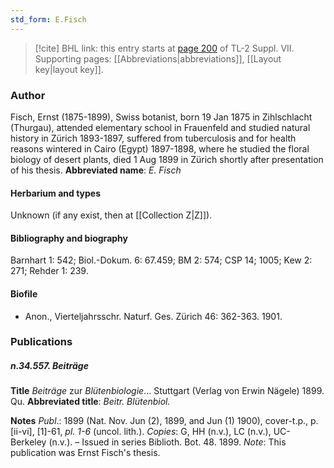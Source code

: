 ```yaml
---
std_form: E.Fisch
---
```


> [!cite] BHL link: this entry starts at [page 200](https://www.biodiversitylibrary.org/page/33259704) of TL-2 Suppl. VII.
> Supporting pages: [[Abbreviations|abbreviations]], [[Layout key|layout key]].

### Author

Fisch, Ernst (1875-1899), Swiss botanist, born 19 Jan 1875 in Zihlschlacht (Thurgau), attended elementary school in Frauenfeld and studied natural history in Zürich 1893-1897, suffered from tuberculosis and for health reasons wintered in Cairo (Egypt) 1897-1898, where he studied the floral biology of desert plants, died 1 Aug 1899 in Zürich shortly after presentation of his thesis. 
**Abbreviated name**: *E. Fisch*

#### Herbarium and types

Unknown (if any exist, then at [[Collection Z|Z]]).

#### Bibliography and biography

Barnhart 1: 542; Biol.-Dokum. 6: 67.459; BM 2: 574; CSP 14; 1005; Kew 2: 271; Rehder 1: 239.

#### Biofile

- Anon., Vierteljahrsschr. Naturf. Ges. Zürich 46: 362-363. 1901.

### Publications

##### n.34.557. Beiträge

**Title**
*Beiträge* zur *Blütenbiologie*... Stuttgart (Verlag von Erwin Nägele) 1899. Qu.
**Abbreviated title**: *Beitr. Blütenbiol.*

**Notes**
*Publ*.: 1899 (Nat. Nov. Jun (2), 1899, and Jun (1) 1900), cover-t.p., p. \[ii-vi\], \[1\]-61, *pl. 1-6* (uncol. lith.). *Copies*: G, HH (n.v.), LC (n.v.), UC-Berkeley (n.v.). – Issued in series Biblioth. Bot. 48. 1899.
*Note*: This publication was Ernst Fisch's thesis.

